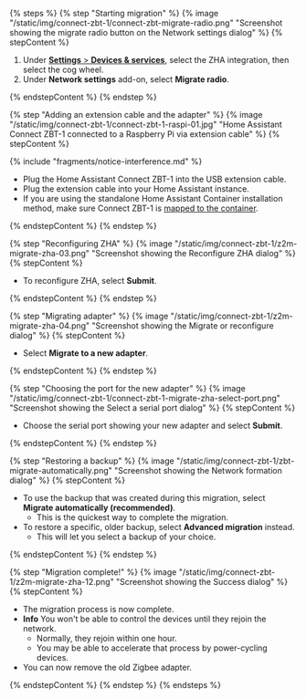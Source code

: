 <!---steps on migrating an existing ZHA network to a Home Assistant Connect ZBT-1 stick. -->

{% steps %}
{% step "Starting migration" %}
{% image "/static/img/connect-zbt-1/connect-zbt-migrate-radio.png" "Screenshot showing the migrate radio button on the Network settings dialog" %}
{% stepContent %}

1. Under [**Settings** > **Devices & services**](https://my.home-assistant.io/redirect/integrations/), select the ZHA integration, then select the cog wheel.
2. Under **Network settings** add-on, select **Migrate radio**.

{% endstepContent %}
{% endstep %}

{% step "Adding an extension cable and the adapter" %}
{% image "/static/img/connect-zbt-1/connect-zbt-1-raspi-01.jpg" "Home Assistant Connect&nbsp;ZBT-1 connected to a Raspberry Pi via extension cable" %}
{% stepContent %}

{% include "fragments/notice-interference.md" %}

- Plug the Home Assistant Connect&nbsp;ZBT-1 into the USB extension cable.
- Plug the extension cable into your Home Assistant instance.
- If you are using the standalone Home Assistant Container installation method, make sure Connect&nbsp;ZBT-1 is [mapped to the container](https://www.home-assistant.io/installation/linux#exposing-devices).

{% endstepContent %}
{% endstep %}

{% step "Reconfiguring ZHA" %}
{% image "/static/img/connect-zbt-1/z2m-migrate-zha-03.png" "Screenshot showing the Reconfigure ZHA dialog" %}
{% stepContent %}

- To reconfigure ZHA, select **Submit**.

{% endstepContent %}
{% endstep %}

{% step "Migrating adapter" %}
{% image "/static/img/connect-zbt-1/z2m-migrate-zha-04.png" "Screenshot showing the Migrate or reconfigure dialog" %}
{% stepContent %}

- Select **Migrate to a new adapter**.

{% endstepContent %}
{% endstep %}

{% step "Choosing the port for the new adapter" %}
{% image "/static/img/connect-zbt-1/connect-zbt-1-migrate-zha-select-port.png" "Screenshot showing the Select a serial port dialog" %}
{% stepContent %}

- Choose the serial port showing your new adapter and select **Submit**.

{% endstepContent %}
{% endstep %}

{% step "Restoring a backup" %}
{% image "/static/img/connect-zbt-1/zbt-migrate-automatically.png" "Screenshot showing the Network formation dialog" %}
{% stepContent %}

- To use the backup that was created during this migration, select **Migrate automatically (recommended)**.
  - This is the quickest way to complete the migration.
- To restore a specific, older backup, select **Advanced migration** instead.
  - This will let you select a backup of your choice.

{% endstepContent %}
{% endstep %}

{% step "Migration complete!" %}
{% image "/static/img/connect-zbt-1/z2m-migrate-zha-12.png" "Screenshot showing the Success dialog" %}
{% stepContent %}

- The migration process is now complete.
- **Info** You won't be able to control the devices until they rejoin the network.
  - Normally, they rejoin within one hour.
  - You may be able to accelerate that process by power-cycling devices.
- You can now remove the old Zigbee adapter.

{% endstepContent %}
{% endstep %}
{% endsteps %}
